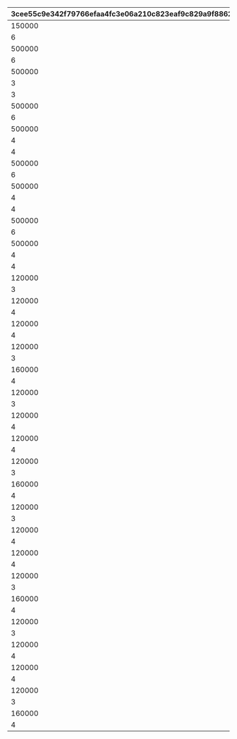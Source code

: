 |3cee55c9e342f79766efaa4fc3e06a210c823eaf9c829a9f88623ec6d0ac6cbd|29d318b6bb67903099798d5dc3383dde3ea5c190effc57ecb454cd1b9b97ea8a|1f57b6a09f9e668ec56b9b58e0e9e136d2956377e675ba435010543f69f1d61d|74100ca4a5b8af26ae7bb4e4da95f3bf8d0463a22d402411c8c8f94147121e6c|d68bff9dd7bc567d23a1d934370830c2bdced6276a8aa9e4b56b3a5cab3da484|
| --- | --- | --- | --- | --- |
|150000|10000101|12|94002|100001011|
|6|10000101|2|22003|100001012|
|500000|10000102|12|94002|100001021|
|6|10000102|2|22003|100001022|
|500000|10000103|12|94002|100001031|
|3|10000103|4|140001|100001032|
|3|10000103|2|25001|100001033|
|500000|10000104|12|94002|100001041|
|6|10000104|2|22003|100001042|
|500000|10000105|12|94002|100001051|
|4|10000105|4|140001|100001052|
|4|10000105|2|25001|100001053|
|500000|10000106|12|94002|100001061|
|6|10000106|2|22003|100001062|
|500000|10000107|12|94002|100001071|
|4|10000107|4|140001|100001072|
|4|10000107|2|25001|100001073|
|500000|10000108|12|94002|100001081|
|6|10000108|2|22003|100001082|
|500000|10000109|12|94002|100001091|
|4|10000109|4|140001|100001092|
|4|10000109|2|25001|100001093|
|120000|10050501|12|94002|100505011|
|3|10050501|2|22003|100505012|
|120000|10050502|12|94002|100505021|
|4|10050502|2|22003|100505022|
|120000|10050503|12|94002|100505031|
|4|10050503|2|22003|100505032|
|120000|10050511|12|94002|100505111|
|3|10050511|2|22003|100505112|
|160000|10050512|12|94002|100505121|
|4|10050512|2|22003|100505122|
|120000|10060601|12|94002|100606011|
|3|10060601|2|22003|100606012|
|120000|10060602|12|94002|100606021|
|4|10060602|2|22003|100606022|
|120000|10060603|12|94002|100606031|
|4|10060603|2|22003|100606032|
|120000|10060611|12|94002|100606111|
|3|10060611|2|22003|100606112|
|160000|10060612|12|94002|100606121|
|4|10060612|2|22003|100606122|
|120000|10070701|12|94002|100707011|
|3|10070701|2|22003|100707012|
|120000|10070702|12|94002|100707021|
|4|10070702|2|22003|100707022|
|120000|10070703|12|94002|100707031|
|4|10070703|2|22003|100707032|
|120000|10070711|12|94002|100707111|
|3|10070711|2|22003|100707112|
|160000|10070712|12|94002|100707121|
|4|10070712|2|22003|100707122|
|120000|10080801|12|94002|100808011|
|3|10080801|2|22003|100808012|
|120000|10080802|12|94002|100808021|
|4|10080802|2|22003|100808022|
|120000|10080803|12|94002|100808031|
|4|10080803|2|22003|100808032|
|120000|10080811|12|94002|100808111|
|3|10080811|2|22003|100808112|
|160000|10080812|12|94002|100808121|
|4|10080812|2|22003|100808122|
